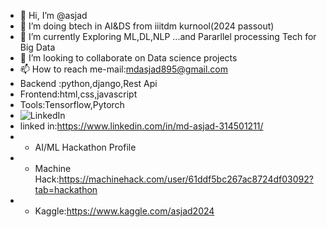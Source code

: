 - 👋 Hi, I’m @asjad
- 👀 I’m doing btech in AI&DS from iiitdm kurnool(2024 passout)
- 🌱 I’m currently Exploring ML,DL,NLP ...and Pararllel processing Tech for Big Data
- 💞️ I’m looking to collaborate on Data science projects
- 📫 How to reach me-mail:mdasjad895@gmail.com
- Backend :python,django,Rest Api
- Frontend:html,css,javascript
- Tools:Tensorflow,Pytorch
- ![LinkedIn](https://img.shields.io/badge/Background_Color-#0A66C2?style=for-the-badge&logo=LinkedIn&logoColor=#0A66C2)
- linked in:https://www.linkedin.com/in/md-asjad-314501211/
- - AI/ML Hackathon Profile
- - Machine Hack:https://machinehack.com/user/61ddf5bc267ac8724df03092?tab=hackathon
- - Kaggle:https://www.kaggle.com/asjad2024
<!---
asjad895/asjad895 is a ✨ special ✨ repository because its `README.md` (this file) appears on your GitHub profile.
You can click the Preview link to take a look at your changes.
--->
